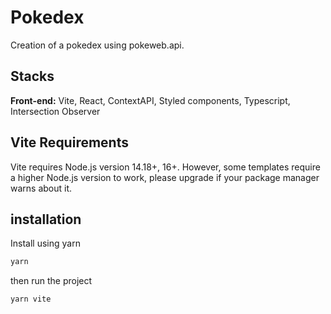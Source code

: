 
# Pokedex

Creation of a pokedex using pokeweb.api.




## Stacks

**Front-end:** Vite, React, ContextAPI, Styled components,
Typescript, Intersection Observer

## Vite Requirements

Vite requires Node.js version 14.18+, 16+. However, some templates require a higher Node.js version to work, please upgrade if your package manager warns about it.

## installation

Install using yarn
```bash
yarn
```

then run the project
```bash 
yarn vite
```
